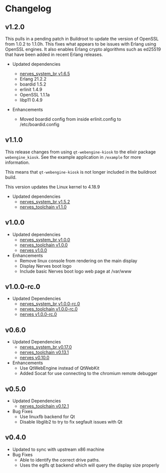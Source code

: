 # Changelog

## v1.2.0

This pulls in a pending patch in Buildroot to update the version of
OpenSSL from 1.0.2 to 1.1.0h. This fixes what appears to be issues with
Erlang using OpenSSL engines. It also enables Erlang crypto algorithms
such as ed25519 that have been added in recent Erlang releases.

* Updated dependencies
  * [nerves_system_br v1.6.5](https://github.com/nerves-project/nerves_system_br/releases/tag/v1.6.5)
  * Erlang 21.2.2
  * boardid 1.5.2
  * erlinit 1.4.9
  * OpenSSL 1.1.1a
  * libp11 0.4.9

* Enhancements
  * Moved boardid config from inside erlinit.config to /etc/boardid.config

## v1.1.0

This release changes from using `qt-webengine-kiosk` to the elixir package
`webengine_kiosk`. See the example application in `/example` for more information.

This means that `qt-webengine-kiosk` is not longer included in the buildroot build.

This version updates the Linux kernel to 4.18.9

* Updated dependencies
  * [nerves_system_br v1.5.2](https://github.com/nerves-project/nerves_system_br/releases/tag/v1.5.2)
  * [nerves_toolchain v1.1.0](https://github.com/nerves-project/toolchains/releases/tag/v1.1.0)


## v1.0.0

* Updated dependencies
  * [nerves_system_br v1.0.0](https://github.com/nerves-project/nerves_system_br/releases/tag/v1.0.0)
  * [nerves_toolchain v1.0.0](https://github.com/nerves-project/toolchains/releases/tag/v1.0.0)
  * [nerves v1.0.0](https://github.com/nerves-project/nerves/releases/tag/v1.0.0)
* Enhancements
  * Remove linux console from rendering on the main display
  * Display Nerves boot logo
  * Include basic Nerves boot logo web page at /var/www

## v1.0.0-rc.0

* Updated Dependencies
  * [nerves_system_br v1.0.0-rc.0](https://github.com/nerves-project/nerves_system_br/releases/tag/v1.0.0-rc.0)
  * [nerves_toolchain v1.0.0-rc.0](https://github.com/nerves-project/toolchains/releases/tag/v1.0.0-rc.0)
  * [nerves v1.0.0-rc.0](https://github.com/nerves-project/nerves/releases/tag/v1.0.0-rc.0)

## v0.6.0

* Updated Dependencies
  * [nerves_system_br v0.17.0](https://github.com/nerves-project/nerves_system_br/releases/tag/v0.17.0)
  * [nerves_toolchain v0.13.1](https://github.com/nerves-project/toolchains/releases/tag/v0.13.1)
  * [nerves v0.10.0](https://github.com/nerves-project/nerves/releases/tag/v0.10.0)
* Enhancements
  * Use QtWebEngine instead of QtWebKit
  * Added Socat for use connecting to the chromium remote debugger

## v0.5.0

* Updated Dependencies
  * [nerves_toolchain v0.12.1](https://github.com/nerves-project/toolchains/releases/tag/v0.12.1)
* Bug Fixes
  * Use linuxfb backend for Qt
  * Disable libglib2 to try to fix segfault issues with Qt

## v0.4.0

* Updated to sync with upstream x86 machine
* Bug Fixes
  * Able to identify the correct drive paths.
  * Uses the eglfs qt backend which will query the display size properly


